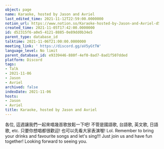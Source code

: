 ```yaml
---
object: page
name: Karaoke, hosted by Jason and Avriel
last_edited_time: 2021-11-12T22:59:00.0000000
notion_url: https://www.notion.so/Karaoke-hosted-by-Jason-and-Avriel-d52315f6a0e5412188850e89dd0b34e5
created_time: 2021-11-05T17:42:00.0000000
id: d52315f6-a0e5-4121-8885-0e89dd0b34e5
parent_type: database_id
talktime: 2021-11-06T21:00:00.0000000
meeting_link: ' https://discord.gg/aV5yGtTW'
language_level: No limit
parent_database_id: e9339446-880f-4ef0-8ad7-8ad1f507dded
platform: Discord
tags:
- Talk
- 2021-11-06
- Jason
- Avriel
archived: false
indexDate: 2021-11-06
hosts:
- Jason
- Avriel
title: Karaoke, hosted by Jason and Avriel
---
```





各位, 這週讓我們一起來唱幾首歌放鬆一下吧! 不管是國語歌, 台語歌, 英文歌, 日語歌, etc. 只要你想唱都很歡迎! 也可以先看大家表演喔! Lol. 
Remember to bring your drinks and favourite songs and let's sing!!!
Just join us and have fun together! Looking forward to seeing you.









